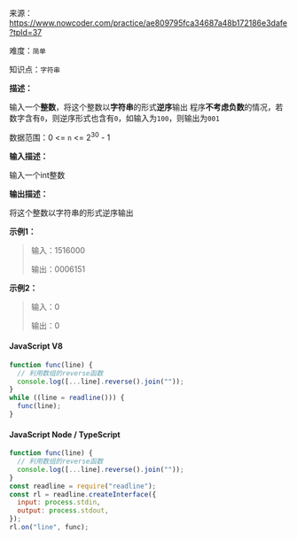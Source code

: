 来源：<https://www.nowcoder.com/practice/ae809795fca34687a48b172186e3dafe?tpId=37>

难度：`简单`

知识点：`字符串`

**描述：**

输入一个**整数**，将这个整数以**字符串**的形式**逆序**输出
程序**不考虑负数**的情况，若数字含有`0`，则逆序形式也含有`0`，如输入为`100`，则输出为`001`

数据范围：0 <= `n` <= 2<sup>30</sup> - 1

**输入描述：**

输入一个int整数

**输出描述：**

将这个整数以字符串的形式逆序输出

**示例1：**

> 输入：1516000
>
> 输出：0006151

**示例2：**

> 输入：0
>
> 输出：0

<!-- tabs:start -->

#### **JavaScript V8**

```javascript
function func(line) {
  // 利用数组的reverse函数
  console.log([...line].reverse().join(""));
}
while ((line = readline())) {
  func(line);
}
```

#### **JavaScript Node / TypeScript**

```javascript
function func(line) {
  // 利用数组的reverse函数
  console.log([...line].reverse().join(""));
}
const readline = require("readline");
const rl = readline.createInterface({
  input: process.stdin,
  output: process.stdout,
});
rl.on("line", func);
```

<!-- tabs:end -->
